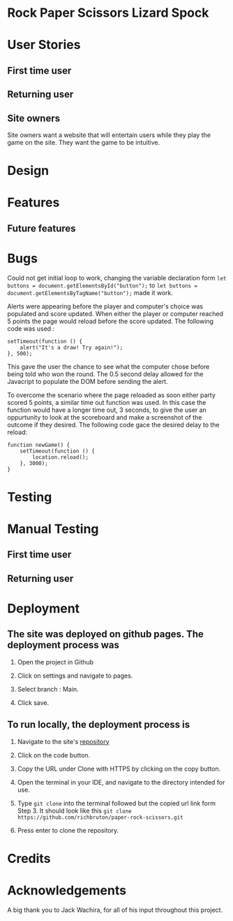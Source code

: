 # Rock Paper Scissors Lizard Spock

# User Stories

## First time user


## Returning user

## Site owners

Site owners want a website that will entertain users while they play the game on the site. They want the game to be intuitive. 

# Design

# Features


## Future features


# Bugs

Could not get initial loop to work, changing the variable declaration form `let buttons = document.getElementsById("button");` to `let buttons = document.getElementsByTagName("button");` made it work.

Alerts were appearing before the player and computer's choice was populated and score updated. When either the player or computer reached 5 points the page would reload before the score updated. The following code was used : 

    setTimeout(function () {
        alert("It's a draw! Try again!");
    }, 500); 

This gave the user the chance to see what the computer chose before being told who won the round. The 0.5 second delay allowed for the Javacript to populate the DOM before sending the alert. 

To overcome the scenario where the page reloaded as soon either party scored 5 points, a similar time out function was used. In this case the function would have a longer time out, 3 seconds, to give the user an oppurtunity to look at the scoreboard and make a screenshot of the outcome if they desired. The following code gace the desired delay to the reload:

    function newGame() {
        setTimeout(function () {
            location.reload();
        }, 3000);
    }


# Testing


# Manual Testing

## First time user

## Returning user


# Deployment

## The site was deployed on github pages. The deployment process was

1. Open the project in Github

2. Click on settings and navigate to pages.

3. Select branch : Main.

4. Click save.

## To run locally, the deployment process is

1. Navigate to the site's [repository](https://github.com/richbruton/paper-rock-scissors)

2. Click on the code button.

3. Copy the URL under Clone with HTTPS by clicking on the copy button.

4. Open the terminal in your IDE, and navigate to the directory intended for use.

5. Type `git clone` into the terminal followed but the copied url link form Step 3. It should look like this `git clone https://github.com/richbruton/paper-rock-scissors.git`

6. Press enter to clone the repository.

# Credits

# Acknowledgements

A big thank you to Jack Wachira, for all of his input throughout this project.